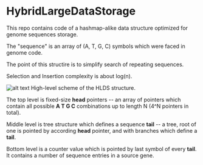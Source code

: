 # HybridLargeDataStorage

This repo contains code of a hashmap-alike data structure optimized for genome sequences storage.

The "sequence" is an array of (A, T, G, C) symbols which were faced in genome code.

The point of this structire is to simplify search of repeating sequences.

Selection and Insertion complexity is about log(n).


![alt text](https://i.imgur.com/ZAdAjtm.png)
High-level scheme of the HLDS structure.

The top level is fixed-size **head** pointers -- an array of pointers which contain all possible **A T G C** combinations up to length N (4^N pointers in total).

Middle level is tree structure which defines a sequence **tail** -- a tree, root of one is pointed by according **head** pointer, and with branches which define a **tail**.

Bottom level is a counter value which is pointed by last symbol of every **tail**. It contains a number of sequence entries in a source gene.
